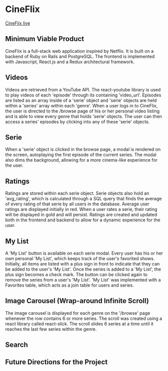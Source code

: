 # CineFlix

[CineFlix live][heroku]

[heroku]: http://cineflixx.herokuapp.com/

## Minimum Viable Product

CineFlix is a full-stack web application inspired by Netflix. It is built
on a backend of Ruby on Rails and PostgreSQL. The frontend is implemented
with Javascript, React.js and a Redux architectural framework.

## Videos
Videos are retrieved from a YouTube API. The react-youtube library is used
to play videos of each 'episode' through its containing 'video_url'.
Episodes are listed as an array inside of a 'serie' object and 'serie' objects
are held within a 'series' array within each 'genre'. When a user logs in
to CineFlix, the user is directed to the /browse page of his or her personal
video listing and is able to view every genre that holds 'serie' objects. The user
can then access a series' episodes by clicking into any of these 'serie' objects.

## Serie
When a 'serie' object is clicked in the browse page, a modal is rendered on the
screen, autoplaying the first episode of the current series. The modal also
dims the background, allowing for a more cinema-like experience for the user.

## Ratings
Ratings are stored within each serie object. Serie objects also hold an
'avg_rating', which is calculated through a SQL query that finds the average
of every rating of that serie by all users in the database. Average user ratings
are displayed initially in red. When a user rates a serie, their rating will be
displayed in gold and will persist. Ratings are created and updated both in the
frontend and backend to allow for a dynamic experience for the user.

## My List
A 'My List' button is available on each serie modal. Every user has his or her
own personal 'My List', which keeps track of the user's favorited shows. Initially,
all items are listed with a plus sign in front to indicate that they can be added to
the user's 'My List'. Once the series is added to a 'My List', the plus sign becomes a
check mark. The button can be clicked again to remove the series from a user's 'My List'.
'My List' was implemented with a Favorites table, which acts as a join table for
users and series.

## Image Carousel (Wrap-around Infinite Scroll)
The image carousel is displayed for each genre on the '/browse' page whenever the
row contains 6 or more series. The scroll was created using a react library called
react-slick. The scroll slides 6 series at a time until it reaches the last few series
within the genre.
## Search

## Future Directions for the Project
